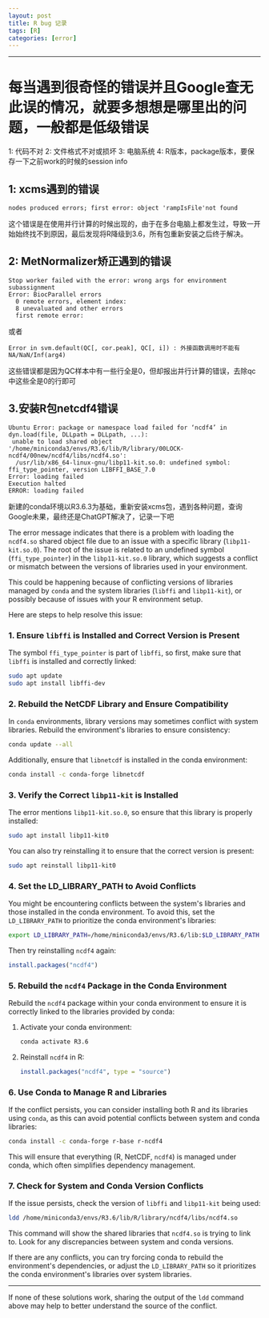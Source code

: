 ```yaml
---
layout: post
title: R bug 记录
tags: [R]
categories: [error]
---
```

------------------------------------------------------------------------

# 每当遇到很奇怪的错误并且Google查无此误的情况，就要多想想是哪里出的问题，一般都是低级错误
1: 代码不对 
2: 文件格式不对或损坏 
3: 电脑系统 
4: R版本，package版本，要保存一下之前work的时候的session info
## 1: xcms遇到的错误
```
nodes produced errors; first error: object 'rampIsFile'not found
```
这个错误是在使用并行计算的时候出现的，由于在多台电脑上都发生过，导致一开始始终找不到原因，最后发现将R降级到3.6，所有包重新安装之后终于解决。

## 2: MetNormalizer矫正遇到的错误
```
Stop worker failed with the error: wrong args for environment subassignment
Error: BiocParallel errors
  0 remote errors, element index: 
  8 unevaluated and other errors
  first remote error:
```
或者
```
Error in svm.default(QC[, cor.peak], QC[, i]) : 外接函数调用时不能有NA/NaN/Inf(arg4)
```
这些错误都是因为QC样本中有一些行全是0，但却报出并行计算的错误，去除qc中这些全是0的行即可

## 3.安装R包netcdf4错误
```
Ubuntu Error: package or namespace load failed for ‘ncdf4’ in dyn.load(file, DLLpath = DLLpath, ...):
 unable to load shared object '/home/miniconda3/envs/R3.6/lib/R/library/00LOCK-ncdf4/00new/ncdf4/libs/ncdf4.so':
  /usr/lib/x86_64-linux-gnu/libp11-kit.so.0: undefined symbol: ffi_type_pointer, version LIBFFI_BASE_7.0
Error: loading failed
Execution halted
ERROR: loading failed
```
新建的conda环境以R3.6.3为基础，重新安装xcms包，遇到各种问题，查询Google未果，最终还是ChatGPT解决了，记录一下吧 

The error message indicates that there is a problem with loading the `ncdf4.so` shared object file due to an issue with a specific library (`libp11-kit.so.0`). The root of the issue is related to an undefined symbol (`ffi_type_pointer`) in the `libp11-kit.so.0` library, which suggests a conflict or mismatch between the versions of libraries used in your environment.

This could be happening because of conflicting versions of libraries managed by `conda` and the system libraries (`libffi` and `libp11-kit`), or possibly because of issues with your R environment setup.

Here are steps to help resolve this issue:

### 1. **Ensure `libffi` is Installed and Correct Version is Present**

The symbol `ffi_type_pointer` is part of `libffi`, so first, make sure that `libffi` is installed and correctly linked:

```bash
sudo apt update
sudo apt install libffi-dev
```

### 2. **Rebuild the NetCDF Library and Ensure Compatibility**

In `conda` environments, library versions may sometimes conflict with system libraries. Rebuild the environment's libraries to ensure consistency:

```bash
conda update --all
```

Additionally, ensure that `libnetcdf` is installed in the conda environment:

```bash
conda install -c conda-forge libnetcdf
```

### 3. **Verify the Correct `libp11-kit` is Installed**

The error mentions `libp11-kit.so.0`, so ensure that this library is properly installed:

```bash
sudo apt install libp11-kit0
```

You can also try reinstalling it to ensure that the correct version is present:
```bash
sudo apt reinstall libp11-kit0
```

### 4. **Set the LD_LIBRARY_PATH to Avoid Conflicts**

You might be encountering conflicts between the system's libraries and those installed in the conda environment. To avoid this, set the `LD_LIBRARY_PATH` to prioritize the conda environment's libraries:

```bash
export LD_LIBRARY_PATH=/home/miniconda3/envs/R3.6/lib:$LD_LIBRARY_PATH
```

Then try reinstalling `ncdf4` again:

```r
install.packages("ncdf4")
```

### 5. **Rebuild the `ncdf4` Package in the Conda Environment**

Rebuild the `ncdf4` package within your conda environment to ensure it is correctly linked to the libraries provided by conda:

1. Activate your conda environment:
   ```bash
   conda activate R3.6
   ```

2. Reinstall `ncdf4` in R:
   ```r
   install.packages("ncdf4", type = "source")
   ```

### 6. **Use Conda to Manage R and Libraries**

If the conflict persists, you can consider installing both R and its libraries using `conda`, as this can avoid potential conflicts between system and conda libraries:

```bash
conda install -c conda-forge r-base r-ncdf4
```

This will ensure that everything (R, NetCDF, `ncdf4`) is managed under conda, which often simplifies dependency management.

### 7. **Check for System and Conda Version Conflicts**

If the issue persists, check the version of `libffi` and `libp11-kit` being used:

```bash
ldd /home/miniconda3/envs/R3.6/lib/R/library/ncdf4/libs/ncdf4.so
```

This command will show the shared libraries that `ncdf4.so` is trying to link to. Look for any discrepancies between system and conda versions.

If there are any conflicts, you can try forcing conda to rebuild the environment's dependencies, or adjust the `LD_LIBRARY_PATH` so it prioritizes the conda environment's libraries over system libraries.

---

If none of these solutions work, sharing the output of the `ldd` command above may help to better understand the source of the conflict.
